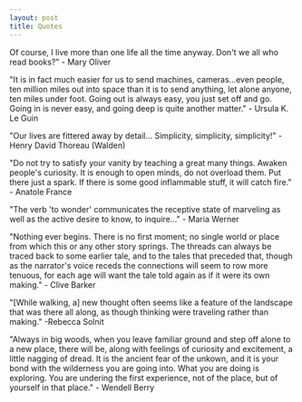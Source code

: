 ```yaml
---
layout: post
title: Quotes
---
```


Of course, I live more than one life all the time anyway. Don't we all who read books?" - Mary Oliver


"It is in fact much easier for us to send machines, cameras...even people, ten million miles out into space than it is to send anything, let alone anyone, ten miles under foot. Going out is always easy, you just set off and go. Going in is never easy, and going deep is quite another matter." - Ursula K. Le Guin


"Our lives are fittered away by detail... Simplicity, simplicity, simplicity!" - Henry David Thoreau (Walden)


"Do not try to satisfy your vanity by teaching a great many things. Awaken people's curiosity. It is enough to open minds, do not overload them. Put there just a spark. If there is some good inflammable stuff, it will catch fire." - Anatole France

"The verb 'to wonder' communicates the receptive state of marveling as well as the active desire to know, to inquire..." - Maria Werner

"Nothing ever begins. There is no first moment; no single world or place from which this or any other story springs. The threads can always be traced back to some earlier tale, and to the tales that preceded that, though as the narrator's voice receds the connections will seem to row more tenuous, for each age will want the tale told again as if it were its own making." - Clive Barker

"[While walking, a] new thought often seems like a feature of the landscape that was there all along, as though thinking were traveling rather than making." -Rebecca Solnit

"Always in big woods, when you leave familiar ground and step off alone to a new place, there will be, along with feelings of curiosity and excitement, a little nagging of dread. It is the ancient fear of the unkown, and it is your bond with the wilderness you are going into. What you are doing is exploring. You are undering the first experience, not of the place, but of yourself in that place." - Wendell Berry




